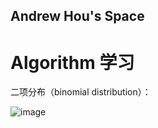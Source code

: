 ## Andrew Hou's Space
# Algorithm 学习

二项分布（binomial distribution）：

![image](https://github.com/Houchangxi/houchangxi.github.ai_numpy/blob/master/images/binomial_distribution.jpg)



 

